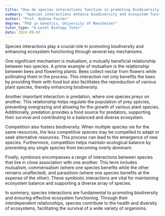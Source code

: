 ```yaml
---
title: "How do species interactions function in promoting biodiversity and ecosystem functioning?"
summary: "Species interactions enhance biodiversity and ecosystem functioning by facilitating processes such as competition, predation, and mutualism, which contribute to a balanced and resilient ecological system."
author: "Prof. Andrew Foster"
degree: "PhD in Genetics, University of Manchester"
tutor_type: "A-Level Biology Tutor"
date: 2024-09-03
---
```


Species interactions play a crucial role in promoting biodiversity and enhancing ecosystem functioning through several key mechanisms.

One significant mechanism is mutualism, a mutually beneficial relationship between two species. A prime example of mutualism is the relationship between bees and flowering plants. Bees collect nectar from flowers while pollinating them in the process. This interaction not only benefits the bees by providing them with food but also facilitates the reproduction of various plant species, thereby enhancing biodiversity.

Another important interaction is predation, where one species preys on another. This relationship helps regulate the population of prey species, preventing overgrazing and allowing for the growth of various plant species. Additionally, predation provides a food source for predators, supporting their survival and contributing to a balanced and diverse ecosystem.

Competition also fosters biodiversity. When multiple species vie for the same resources, the less competitive species may be compelled to adapt or seek alternative resources. This process can lead to the emergence of new species. Furthermore, competition helps maintain ecological balance by preventing any single species from becoming overly dominant.

Finally, symbiosis encompasses a range of interactions between species that live in close association with one another. This term includes mutualism, commensalism (where one species benefits while the other remains unaffected), and parasitism (where one species benefits at the expense of the other). These symbiotic interactions are vital for maintaining ecosystem balance and supporting a diverse array of species.

In summary, species interactions are fundamental to promoting biodiversity and ensuring effective ecosystem functioning. Through their interdependent relationships, species contribute to the health and diversity of ecosystems, facilitating the survival of a wide variety of organisms.
    